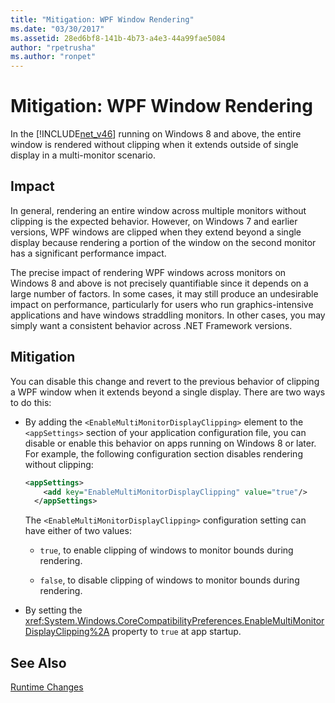 ```yaml
---
title: "Mitigation: WPF Window Rendering"
ms.date: "03/30/2017"
ms.assetid: 28ed6bf8-141b-4b73-a4e3-44a99fae5084
author: "rpetrusha"
ms.author: "ronpet"
---
```

# Mitigation: WPF Window Rendering
In the [!INCLUDE[net_v46](../../../includes/net-v46-md.md)] running on Windows 8 and above, the entire window is rendered without clipping when it extends outside of single display in a multi-monitor scenario.  
  
## Impact  
 In general, rendering an entire window across multiple monitors without clipping is the expected behavior. However, on Windows 7 and earlier versions, WPF windows are clipped when they extend beyond a single display because rendering a portion of the window on the second monitor has a significant performance impact.  
  
 The precise impact of rendering WPF windows across monitors on Windows 8 and above is not precisely quantifiable since it depends on a large number of factors. In some cases, it may still produce an undesirable impact on performance, particularly for users who run graphics-intensive applications and have windows straddling monitors. In other cases, you may simply want a consistent behavior across .NET Framework versions.  
  
## Mitigation  
 You can disable this change and revert to the previous behavior of clipping a WPF window when it extends beyond a single display. There are two ways to do this:  
  
- By adding the `<EnableMultiMonitorDisplayClipping>` element to the `<appSettings>` section of your application configuration file, you can disable or enable this behavior on apps running on Windows 8 or later. For example, the following configuration section disables rendering without clipping:  
  
  ```xml  
  <appSettings>  
      <add key="EnableMultiMonitorDisplayClipping" value="true"/>  
    </appSettings>  
  ```  
  
   The `<EnableMultiMonitorDisplayClipping>` configuration setting can have either of two values:  
  
  - `true`, to enable clipping of windows to monitor bounds during rendering.  
  
  - `false`, to disable clipping of windows to monitor bounds during rendering.  
  
- By setting the <xref:System.Windows.CoreCompatibilityPreferences.EnableMultiMonitorDisplayClipping%2A> property to `true` at app startup.  
  
## See Also  
 [Runtime Changes](../../../docs/framework/migration-guide/runtime-changes-in-the-net-framework-4-6.md)
